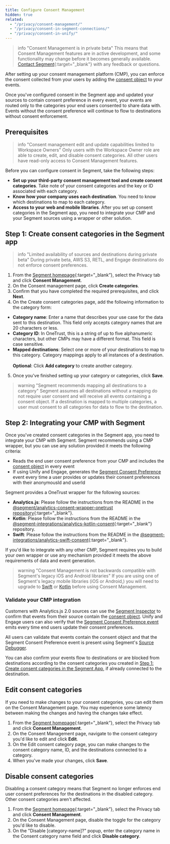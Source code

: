 ```yaml
---
title: Configure Consent Management
hidden: true
related:
  - "/privacy/consent-management/"
  - "/privacy/consent-in-segment-connections/"
  - "/privacy/consent-in-unify/"
---
```

> info "Consent Management is in private beta"
> This means that Consent Management features are in active development, and some functionality may change before it becomes generally available. [Contact Segment](https://segment.com/help/contact/){:target="_blank"} with any feedback or questions.

After setting up your consent management platform (CMP), you can enforce the consent collected from your users by adding the [consent object](/docs/privacy/consent-in-segment-connections/#consent-object) to your events. 

Once you've configured consent in the Segment app and updated your sources to contain consent preference in every event, your events are routed only to the categories your end users consented to share data with. Events without the consent preference will continue to flow to destinations without consent enforcement.

## Prerequisites

> info "Consent management edit and update capabilities limited to Workspace Owners"
> Only users with the Workspace Owner role are able to create, edit, and disable consent categories. All other users have read-only access to Consent Management features. 

Before you can configure consent in Segment, take the following steps:
- **Set up your third-party consent management tool and create consent categories**. Take note of your consent categories and the key or ID associated with each category.
- **Know how your company uses each destination**. You need to know which destinations to map to each category. 
- **Access to your web and mobile libraries**. After you set up consent categories in the Segment app, you need to integrate your CMP and your Segment sources using a wrapper or other solution. 


## Step 1: Create consent categories in the Segment app

> info "Limited availability of sources and destinations during private beta"
> During private beta, AWS S3, RETL, and Engage destinations do not enforce consent preferences. 

1. From the [Segment homepage](https://app.segment.com/goto-my-workspace/){:target="_blank”}, select the Privacy tab and click **Consent Management**.
2. On the Consent management page, click **Create categories**.
3. Confirm that you have completed the required prerequisites, and click **Next**.
4. On the Create consent categories page, add the following information to the category form:
  - **Category name**: Enter a name that describes your use case for the data sent to this destination. This field only accepts category names that are 20 characters or less.
  - **Category ID**: In OneTrust, this is a string of up to five alphanumeric characters, but other CMPs may have a different format. This field is case sensitive.
  - **Mapped destinations**: Select one or more of your destinations to map to this category. Category mappings apply to all instances of a destination. 
  <br/><br/>**Optional**: Click **Add category** to create another category.
5. Once you've finished setting up your category or categories, click **Save**.

> warning "Segment recommends mapping all destinations to a category"
> Segment assumes all destinations without a mapping do not require user consent and will receive all events containing a consent object. If a destination is mapped to multiple categories, a user must consent to all categories for data to flow to the destination.

## Step 2: Integrating your CMP with Segment

Once you've created consent categories in the Segment app, you need to integrate your CMP with Segment. Segment recommends using a CMP wrapper, but you can use any solution provided it meets the following criteria:
- Reads the end user consent preference from your CMP and includes the [consent object](/docs/privacy/consent-in-segment-connections/#consent-object) in every event
- If using Unify and Engage, generates the [Segment Consent Preference](/docs/privacy/consent-in-unify/#segment-consent-preference-event) event every time a user provides or updates their consent preferences with their anonymousId and userId

Segment provides a OneTrust wrapper for the following sources:
- **Analytics.js**: Please follow the instructions from the README in the [@segment/analytics-consent-wrapper-onetrust repository](https://github.com/segmentio/analytics-next/tree/master/packages/consent/consent-wrapper-onetrust){:target="_blank"}.
- **Kotlin**: Please follow the instructions from the README in the [@segment-integrations/analytics-kotlin-consent](https://github.com/segment-integrations/analytics-kotlin-consent/blob/main/README.md#getting-started){:target="_blank"} repository.
- **Swift**: Please follow the instructions from the README in the [@segment-integrations/analytics-swift-consent](https://github.com/segment-integrations/analytics-swift-consent#segment-consent-management){:target="_blank"}.

If you'd like to integrate with any other CMP, Segment requires you to build your own wrapper or use any mechanism provided it meets the above requirements of data and event generation.

> warning "Consent Management is not backwards compatible with Segment's legacy iOS and Android libraries"
> If you are using one of Segment's legacy mobile libraries (iOS or Android,) you will need to upgrade to [Swift](/docs/connections/sources/catalog/libraries/mobile/apple/migration/) or [Kotlin](/docs/connections/sources/catalog/libraries/mobile/kotlin-android/migration/) before using Consent Management. 

### Validate your CMP integration

Customers with Analytics.js 2.0 sources can use the [Segment Inspector](/docs/connections/sources/catalog/libraries/website/javascript/#segment-inspector) to confirm that events from their source contain the [consent object](/docs/privacy/consent-in-segment-connections). Unify and Engage users can also verify that the [Segment Consent Preference event](/docs/privacy/consent-in-unify/#segment-consent-preference-event) emits every time end users update their consent preferences.

All users can validate that events contain the consent object and that the Segment Consent Preference event is present using Segment's [Source Debugger](/docs/connections/sources/debugger/). 

You can also confirm your events flow to destinations or are blocked from destinations according to the consent categories you created in [Step 1: Create consent categories in the Segment App](#step-1-create-consent-categories-in-the-segment-app), if already connected to the destination. 


## Edit consent categories

If you need to make changes to your consent categories, you can edit them on the Consent Management page. You may experience some latency between making the changes and having the changes take effect.

1. From the [Segment homepage](https://app.segment.com/goto-my-workspace/){:target="_blank”}, select the Privacy tab and click **Consent Management**.
2. On the Consent Management page, navigate to the consent category you'd like to edit and click **Edit**.
3. On the Edit consent category page, you can make changes to the consent category name, ID, and the destinations connected to a category.
4. When you've made your changes, click **Save**.

## Disable consent categories

Disabling a consent category means that Segment no longer enforces end user consent preferences for the destinations in the disabled category. Other consent categories aren't affected.  

1. From the [Segment homepage](https://app.segment.com/goto-my-workspace/){:target="_blank”}, select the Privacy tab and click **Consent Management**.
2. On the Consent Management page, disable the toggle for the category you'd like to disable. 
3. On the "Disable [category-name]?" popup, enter the category name in the Consent category name field and click **Disable category**.